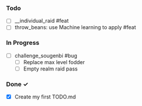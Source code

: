 ### Todo

- [ ] __individual_raid #feat
- [ ] throw_beans: use Machine learning to apply #feat

### In Progress

- [ ] challenge_sougenbi #bug
    - [ ] Replace max level fodder
    - [ ] Empty realm raid pass

### Done ✓

- [x] Create my first TODO.md